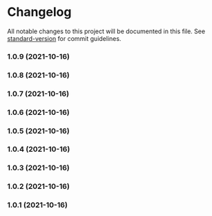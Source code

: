 # Changelog

All notable changes to this project will be documented in this file. See [standard-version](https://github.com/conventional-changelog/standard-version) for commit guidelines.

### 1.0.9 (2021-10-16)

### 1.0.8 (2021-10-16)

### 1.0.7 (2021-10-16)

### 1.0.6 (2021-10-16)

### 1.0.5 (2021-10-16)

### 1.0.4 (2021-10-16)

### 1.0.3 (2021-10-16)

### 1.0.2 (2021-10-16)

### 1.0.1 (2021-10-16)
